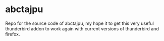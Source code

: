 # abctajpu
Repo for the source code of abctajpu, my hope it to get this very useful thunderbird addon to work again with current versions of thunderbird and firefox.
